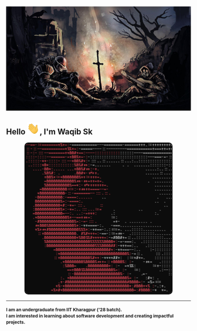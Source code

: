 ![waqib -bg image](./bg.jpg)
<h2>Hello <img src="https://raw.githubusercontent.com/ABSphreak/ABSphreak/master/gifs/Hi.gif" height="33px">, I'm Waqib Sk</h2>
<p align="center">
  <img src="./batman.png" alt="Batman" width="400" style="border: 2px solid black; border-radius: 10px; max-width: 100%;"><br>
  
<hr>

  <strong style="font-size: 12px;">
    I am an undergraduate from IIT Kharagpur ('28 batch). <br>
    I am  interested in learning about software development 
    and creating impactful projects.
  </strong>
</p>





